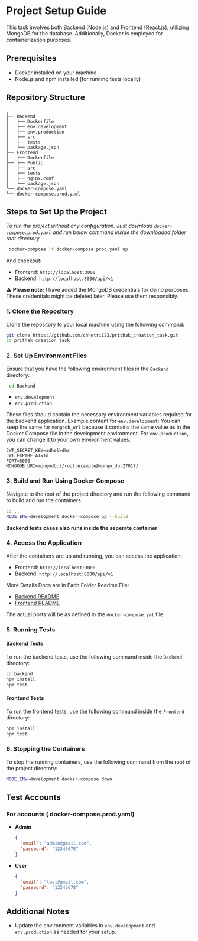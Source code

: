 # Project Setup Guide

This task involves both Backend (Node.js) and Frontend (React.js), utilizing MongoDB for the database. Additionally, Docker is employed for containerization purposes.

## Prerequisites

- Docker installed on your machine
- Node.js and npm installed (for running tests locally)

## Repository Structure

```
.
├── Backend
│   ├── Dockerfile
│   ├── env.development
│   ├── env.production
│   ├── src
│   ├── tests
│   └── package.json
├── Frontend
│   ├── Dockerfile
├── ├── Public
│   ├── src
│   ├── tests
│   ├── nginx.conf
│   └── package.json
└── docker-compose.yaml
└── docker-compose.prod.yaml
```

## Steps to Set Up the Project

_To run the project without any configuration. Just download `docker-compose.prod.yaml` and run below command
inside the downloaded folder root directory_

```bash
 docker-compose -f docker-compose.prod.yaml up
```

And checkout:

- Frontend: `http://localhost:3000`
- Backend: `http://localhost:8000/api/v1`

⚠️ **Please note:** I have added the MongoDB credentials for demo purposes. These credentials might be deleted later. Please use them responsibly.

### 1. Clone the Repository

Clone the repository to your local machine using the following command:

```bash
git clone https://github.com/chhetri123/prithak_creation_task.git
cd prithak_creation_task
```

### 2. Set Up Environment Files

Ensure that you have the following environment files in the `Backend` directory:

```bash
 cd Backend
```

- `env.development`
- `env.production`

These files should contain the necessary environment variables required for the backend application. Example content for `env.development`: You can keep the same for `mongodb_url` because it contains the same value as in the Docker Compose file in the development environment. For `env.production`, you can change it to your own environment values.

```.env
JWT_SECRET_KEY=adhslkdhs
JWT_EXPIRE_AT=1d
PORT=8000
MONGODB_URI=mongodb://root:example@mongo_db:27017/
```

### 3. Build and Run Using Docker Compose

Navigate to the root of the project directory and run the following command to build and run the containers:

```bash
cd ..
NODE_ENV=development docker-compose up --build
```

**Backend tests cases also runs inside the seperate container**

### 4. Access the Application

After the containers are up and running, you can access the application:

- Frontend: `http://localhost:3000`
- Backend: `http://localhost:8000/api/v1`

More Details Docs are in Each Folder Readme File:

- [Backend README](./Backend/README.md)
- [Frontend README](./Frontend/README.md)

The actual ports will be as defined in the `docker-compose.yml` file.

### 5. Running Tests

#### Backend Tests

To run the backend tests, use the following command inside the `Backend` directory:

```bash
cd backend
npm install
npm test
```

#### Frontend Tests

To run the frontend tests, use the following command inside the `Frontend` directory:

```bash
npm install
npm test
```

### 6. Stopping the Containers

To stop the running containers, use the following command from the root of the project directory:

```bash
NODE_ENV=development docker-compose down
```

## Test Accounts

### For accounts ( docker-compose.prod.yaml)

- **Admin**

  ```json
  {
    "email": "admin@gmail.com",
    "password": "12345678"
  }
  ```

- **User**
  ```json
  {
    "email": "test@gmail.com",
    "password": "12345678"
  }
  ```

## Additional Notes

- Update the environment variables in `env.development` and `env.production` as needed for your setup.
